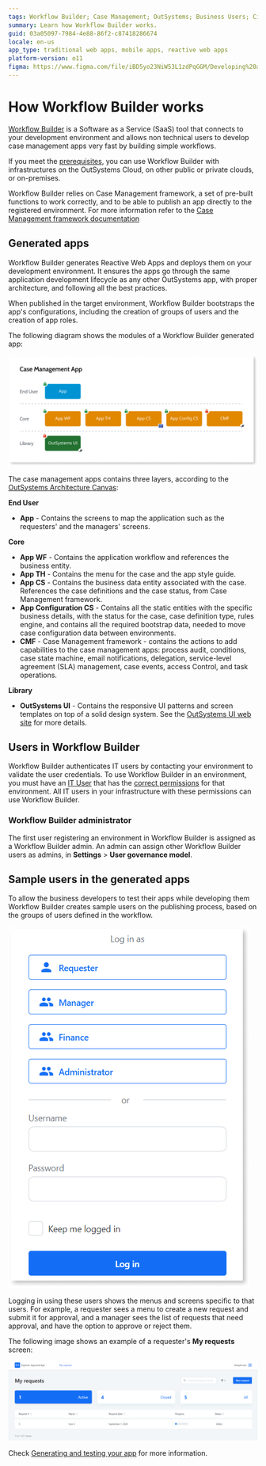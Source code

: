 ```yaml
---
tags: Workflow Builder; Case Management; OutSystems; Business Users; Citizen Developers; Citizen Dev; Workflow
summary: Learn how Workflow Builder works.
guid: 03a05097-7984-4e88-86f2-c87418286674
locale: en-us
app_type: traditional web apps, mobile apps, reactive web apps
platform-version: o11
figma: https://www.figma.com/file/iBD5yo23NiW53L1zdPqGGM/Developing%20an%20Application?node-id=4376:904
---
```


# How Workflow Builder works

[Workflow Builder](http://workflowbuilder.outsystems.com/) is a Software as a Service (SaaS) tool that connects to your development environment and allows non technical users to develop case management apps very fast by building simple workflows.

If you meet the [prerequisites](how-setup.md#prerequisites), you can use Workflow Builder with infrastructures on the OutSystems Cloud, on other public or private clouds, or on-premises.

Workflow Builder relies on Case Management framework, a set of pre-built functions to work correctly, and to be able to publish an app directly to the registered environment. For more information refer to the [Case Management framework documentation](../case-management-framework/intro.md)

## Generated apps

Workflow Builder generates Reactive Web Apps and deploys them on your development environment. It ensures the apps go through the same application development lifecycle as any other OutSystems app, with proper architecture, and following all the best practices.

When published in the target environment, Workflow Builder bootstraps the app's configurations, including the creation of groups of users and the creation of app roles.

The following diagram shows the modules of a Workflow Builder generated app:

![Diagram illustrating the modules of a Workflow Builder generated case management app, including End User, Core, and Library layers.](images/wfb-case-manag-app.png "Workflow Builder Generated App Modules")

The case management apps contains three layers, according to the [OutSystems Architecture Canvas](https://success.outsystems.com/Support/Enterprise_Customers/Maintenance_and_Operations/Designing_the_Architecture_of_Your_OutSystems_Applications/The_Architecture_Canvas):

**End User**

* **App** - Contains the screens to map the application such as the requesters' and the managers' screens.

**Core**

* **App WF** - Contains the application workflow and references the business entity.
* **App TH** - Contains the menu for the case and the app style guide.
* **App CS** - Contains the business data entity associated with the case. References the case definitions and the case status, from Case Management framework.
* **App Configuration CS** - Contains all the static entities with the specific business details, with the status for the case, case definition type, rules engine, and contains all the required bootstrap data, needed to move case configuration data between environments.
* **CMF** - Case Management framework - contains the actions to add capabilities to the case management apps: process audit, conditions, case state machine, email notifications, delegation, service-level agreement (SLA) management, case events, access Control, and task operations.

**Library**

* **OutSystems UI** - Contains the responsive UI patterns and screen templates on top of a solid design system. See the [OutSystems UI web site](https://www.outsystems.com/outsystemsuiwebsite/) for more details.

## Users in Workflow Builder

Workflow Builder authenticates IT users by contacting your environment to validate the user credentials.
To use Workflow Builder in an environment, you must have an [IT User](../../../managing-the-applications-lifecycle/manage-it-teams/intro.md) that has the [correct permissions](how-setup.md#your-user) for that environment.
All IT users in your infrastructure with these permissions can use Workflow Builder.

### Workflow Builder administrator

The first user registering an environment in Workflow Builder is assigned as a Workflow Builder admin.
An admin can assign other Workflow Builder users as admins, in **Settings** > **User governance model**.

## Sample users in the generated apps

To allow the business developers to test their apps while developing them Workflow Builder creates sample users on the publishing process, based on the groups of users defined in the workflow.

![Image showing sample users created by Workflow Builder during the publishing process for testing purposes.](images/wfb-sample-users.png "Sample Users in Workflow Builder")

Logging in using these users shows the menus and screens specific to that users. For example, a requester sees a menu to create a new request and submit it for approval, and a manager sees the list of requests that need approval, and have the option to approve or reject them.

The following image shows an example of a requester's **My requests** screen:

![Screenshot of a requester's 'My requests' screen in a Workflow Builder generated app, showing the user interface for creating and submitting requests.](images/wfb-sample-screen-requester.png "Requester's My Requests Screen in Workflow Builder")

Check [Generating and testing your app](publish-test.md) for more information.
